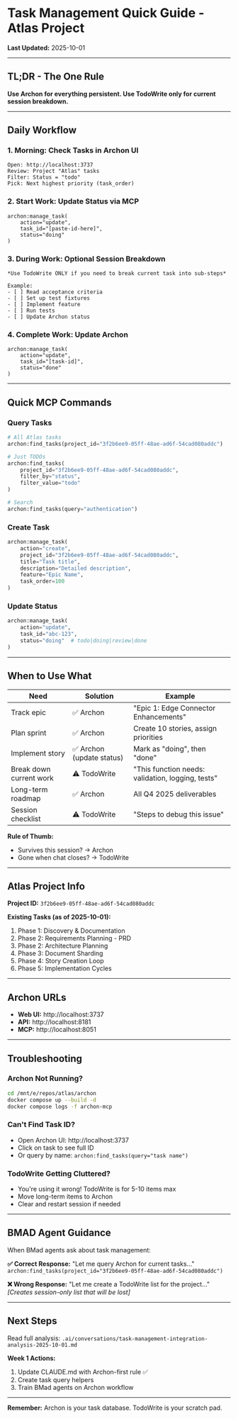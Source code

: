 # Task Management Quick Guide - Atlas Project
**Last Updated:** 2025-10-01

---

## TL;DR - The One Rule

**Use Archon for everything persistent. Use TodoWrite only for current session breakdown.**

---

## Daily Workflow

### 1. Morning: Check Tasks in Archon UI
```
Open: http://localhost:3737
Review: Project "Atlas" tasks
Filter: Status = "todo"
Pick: Next highest priority (task_order)
```

### 2. Start Work: Update Status via MCP
```
archon:manage_task(
    action="update",
    task_id="[paste-id-here]",
    status="doing"
)
```

### 3. During Work: Optional Session Breakdown
```
*Use TodoWrite ONLY if you need to break current task into sub-steps*

Example:
- [ ] Read acceptance criteria
- [ ] Set up test fixtures
- [ ] Implement feature
- [ ] Run tests
- [ ] Update Archon status
```

### 4. Complete Work: Update Archon
```
archon:manage_task(
    action="update",
    task_id="[task-id]",
    status="done"
)
```

---

## Quick MCP Commands

### Query Tasks
```python
# All Atlas tasks
archon:find_tasks(project_id="3f2b6ee9-05ff-48ae-ad6f-54cad080addc")

# Just TODOs
archon:find_tasks(
    project_id="3f2b6ee9-05ff-48ae-ad6f-54cad080addc",
    filter_by="status",
    filter_value="todo"
)

# Search
archon:find_tasks(query="authentication")
```

### Create Task
```python
archon:manage_task(
    action="create",
    project_id="3f2b6ee9-05ff-48ae-ad6f-54cad080addc",
    title="Task title",
    description="Detailed description",
    feature="Epic Name",
    task_order=100
)
```

### Update Status
```python
archon:manage_task(
    action="update",
    task_id="abc-123",
    status="doing"  # todo|doing|review|done
)
```

---

## When to Use What

| Need | Solution | Example |
|------|----------|---------|
| Track epic | ✅ Archon | "Epic 1: Edge Connector Enhancements" |
| Plan sprint | ✅ Archon | Create 10 stories, assign priorities |
| Implement story | ✅ Archon (update status) | Mark as "doing", then "done" |
| Break down current work | ⚠️ TodoWrite | "This function needs: validation, logging, tests" |
| Long-term roadmap | ✅ Archon | All Q4 2025 deliverables |
| Session checklist | ⚠️ TodoWrite | "Steps to debug this issue" |

**Rule of Thumb:**
- Survives this session? → Archon
- Gone when chat closes? → TodoWrite

---

## Atlas Project Info

**Project ID:** `3f2b6ee9-05ff-48ae-ad6f-54cad080addc`

**Existing Tasks (as of 2025-10-01):**
1. Phase 1: Discovery & Documentation
2. Phase 2: Requirements Planning - PRD
3. Phase 2: Architecture Planning
4. Phase 3: Document Sharding
5. Phase 4: Story Creation Loop
6. Phase 5: Implementation Cycles

---

## Archon URLs

- **Web UI:** http://localhost:3737
- **API:** http://localhost:8181
- **MCP:** http://localhost:8051

---

## Troubleshooting

### Archon Not Running?
```bash
cd /mnt/e/repos/atlas/archon
docker compose up --build -d
docker compose logs -f archon-mcp
```

### Can't Find Task ID?
- Open Archon UI: http://localhost:3737
- Click on task to see full ID
- Or query by name: `archon:find_tasks(query="task name")`

### TodoWrite Getting Cluttered?
- You're using it wrong! TodoWrite is for 5-10 items max
- Move long-term items to Archon
- Clear and restart session if needed

---

## BMAD Agent Guidance

When BMad agents ask about task management:

**✅ Correct Response:**
"Let me query Archon for current tasks..."
`archon:find_tasks(project_id="3f2b6ee9-05ff-48ae-ad6f-54cad080addc")`

**❌ Wrong Response:**
"Let me create a TodoWrite list for the project..."
*[Creates session-only list that will be lost]*

---

## Next Steps

Read full analysis: `.ai/conversations/task-management-integration-analysis-2025-10-01.md`

**Week 1 Actions:**
1. Update CLAUDE.md with Archon-first rule ✅
2. Create task query helpers
3. Train BMad agents on Archon workflow

---

**Remember:** Archon is your task database. TodoWrite is your scratch pad.
